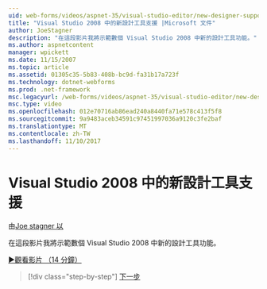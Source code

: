 ```yaml
---
uid: web-forms/videos/aspnet-35/visual-studio-editor/new-designer-support-in-visual-studio-2008
title: "Visual Studio 2008 中的新設計工具支援 |Microsoft 文件"
author: JoeStagner
description: "在這段影片我將示範數個 Visual Studio 2008 中新的設計工具功能。"
ms.author: aspnetcontent
manager: wpickett
ms.date: 11/15/2007
ms.topic: article
ms.assetid: 01305c35-5b83-408b-bc9d-fa31b17a723f
ms.technology: dotnet-webforms
ms.prod: .net-framework
msc.legacyurl: /web-forms/videos/aspnet-35/visual-studio-editor/new-designer-support-in-visual-studio-2008
msc.type: video
ms.openlocfilehash: 012e70716ab86ead240a8440fa71e578c413f5f8
ms.sourcegitcommit: 9a9483aceb34591c97451997036a9120c3fe2baf
ms.translationtype: MT
ms.contentlocale: zh-TW
ms.lasthandoff: 11/10/2017
---
```

<a name="new-designer-support-in-visual-studio-2008"></a>Visual Studio 2008 中的新設計工具支援
====================
由[Joe stagner 以](https://github.com/JoeStagner)

在這段影片我將示範數個 Visual Studio 2008 中新的設計工具功能。

[&#9654;觀看影片 （14 分鐘）](https://channel9.msdn.com/Blogs/ASP-NET-Site-Videos/new-designer-support-in-visual-studio-2008)

>[!div class="step-by-step"]
[下一步](javascript-intellisense-support-in-visual-studio-2008.md)
